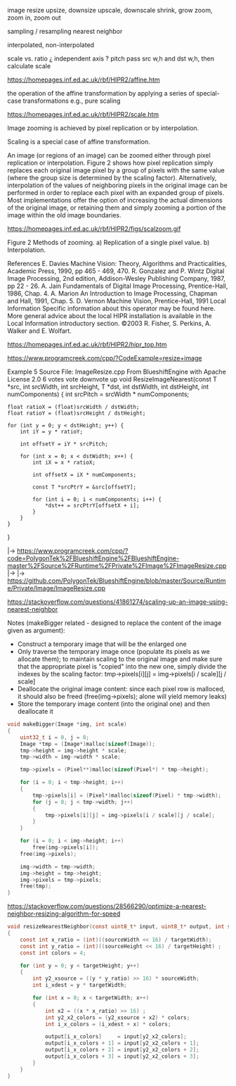 



image resize
upsize, downsize
upscale, downscale
shrink, grow
zoom, zoom in, zoom out

sampling / resampling
nearest neighbor

interpolated, non-interpolated

scale vs. ratio
¿ independent axis ?
pitch
pass src w,h and dst w,h, then calculate scale




https://homepages.inf.ed.ac.uk/rbf/HIPR2/affine.htm

the operation of the affine transformation by applying a series of special-case transformations
e.g., pure scaling

 https://homepages.inf.ed.ac.uk/rbf/HIPR2/scale.htm

Image zooming is achieved by pixel replication or by interpolation.

Scaling is a special case of affine transformation.

An image (or regions of an image) can be zoomed either through pixel replication or interpolation. Figure 2 shows how pixel replication simply replaces each original image pixel by a group of pixels with the same value (where the group size is determined by the scaling factor). Alternatively, interpolation of the values of neighboring pixels in the original image can be performed in order to replace each pixel with an expanded group of pixels. Most implementations offer the option of increasing the actual dimensions of the original image, or retaining them and simply zooming a portion of the image within the old image boundaries.

https://homepages.inf.ed.ac.uk/rbf/HIPR2/figs/scalzoom.gif

Figure 2 Methods of zooming. a) Replication of a single pixel value. b) Interpolation.

References
E. Davies Machine Vision: Theory, Algorithms and Practicalities, Academic Press, 1990, pp 465 - 469, 470.
R. Gonzalez and P. Wintz Digital Image Processing, 2nd edition, Addison-Wesley Publishing Company, 1987, pp 22 - 26.
A. Jain Fundamentals of Digital Image Processing, Prentice-Hall, 1986, Chap. 4.
A. Marion An Introduction to Image Processing, Chapman and Hall, 1991, Chap. 5.
D. Vernon Machine Vision, Prentice-Hall, 1991
Local Information
Specific information about this operator may be found here.
More general advice about the local HIPR installation is available in the Local Information introductory section.
©2003 R. Fisher, S. Perkins, A. Walker and E. Wolfart.

https://homepages.inf.ed.ac.uk/rbf/HIPR2/hipr_top.htm





https://www.programcreek.com/cpp/?CodeExample=resize+image

Example 5
Source File: ImageResize.cpp    From BlueshiftEngine with Apache License 2.0	6 votes	vote downvote up
void ResizeImageNearest(const T *src, int srcWidth, int srcHeight, T *dst, int dstWidth, int dstHeight, int numComponents) {
    int srcPitch = srcWidth * numComponents;

    float ratioX = (float)srcWidth / dstWidth;
    float ratioY = (float)srcHeight / dstHeight;

    for (int y = 0; y < dstHeight; y++) {
        int iY = y * ratioY;

        int offsetY = iY * srcPitch;

        for (int x = 0; x < dstWidth; x++) {
            int iX = x * ratioX;

            int offsetX = iX * numComponents;
        
            const T *srcPtrY = &src[offsetY];

            for (int i = 0; i < numComponents; i++) {
                *dst++ = srcPtrY[offsetX + i];
            }
        }
    }
} 

|-> https://www.programcreek.com/cpp/?code=PolygonTek%2FBlueshiftEngine%2FBlueshiftEngine-master%2FSource%2FRuntime%2FPrivate%2FImage%2FImageResize.cpp
|-> |-> https://github.com/PolygonTek/BlueshiftEngine/blob/master/Source/Runtime/Private/Image/ImageResize.cpp





https://stackoverflow.com/questions/41861274/scaling-up-an-image-using-nearest-neighbor

Notes (makeBigger related - designed to replace the content of the image given as argument):  
* Construct a temporary image that will be the enlarged one  
* Only traverse the temporary image once (populate its pixels as we allocate them); to maintain scaling to the original image and make sure that the appropriate pixel is "copied" into the new one, simply divide the indexes by the scaling factor: tmp->pixels[i][j] = img->pixels[i / scale][j / scale]  
* Deallocate the original image content: since each pixel row is malloced, it should also be freed (free(img->pixels); alone will yield memory leaks)  
* Store the temporary image content (into the original one) and then deallocate it  
```c
void makeBigger(Image *img, int scale)
{
    uint32_t i = 0, j = 0;
    Image *tmp = (Image*)malloc(sizeof(Image));
    tmp->height = img->height * scale;
    tmp->width = img->width * scale;

    tmp->pixels = (Pixel**)malloc(sizeof(Pixel*) * tmp->height);

    for (i = 0; i < tmp->height; i++)
    {
        tmp->pixels[i] = (Pixel*)malloc(sizeof(Pixel) * tmp->width);
        for (j = 0; j < tmp->width; j++)
        {
            tmp->pixels[i][j] = img->pixels[i / scale][j / scale];
        }
    }

    for (i = 0; i < img->height; i++)
        free(img->pixels[i]);
    free(img->pixels);

    img->width = tmp->width;
    img->height = tmp->height;
    img->pixels = tmp->pixels;
    free(tmp);
}
```





https://stackoverflow.com/questions/28566290/optimize-a-nearest-neighbor-resizing-algorithm-for-speed

```c
void resizeNearestNeighbor(const uint8_t* input, uint8_t* output, int sourceWidth, int sourceHeight, int targetWidth, int targetHeight)
{
    const int x_ratio = (int)((sourceWidth << 16) / targetWidth);
    const int y_ratio = (int)((sourceHeight << 16) / targetHeight) ;
    const int colors = 4;

    for (int y = 0; y < targetHeight; y++)
    {
        int y2_xsource = ((y * y_ratio) >> 16) * sourceWidth;
        int i_xdest = y * targetWidth;

        for (int x = 0; x < targetWidth; x++)
        {
            int x2 = ((x * x_ratio) >> 16) ;
            int y2_x2_colors = (y2_xsource + x2) * colors;
            int i_x_colors = (i_xdest + x) * colors;

            output[i_x_colors]     = input[y2_x2_colors];
            output[i_x_colors + 1] = input[y2_x2_colors + 1];
            output[i_x_colors + 2] = input[y2_x2_colors + 2];
            output[i_x_colors + 3] = input[y2_x2_colors + 3];
        }
    }
}
```
